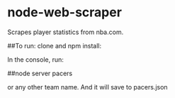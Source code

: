 node-web-scraper
================

Scrapes player statistics from nba.com.

##To run: clone and npm install:

In the console, run:

##node server pacers

or any other team name. And it will save to pacers.json
